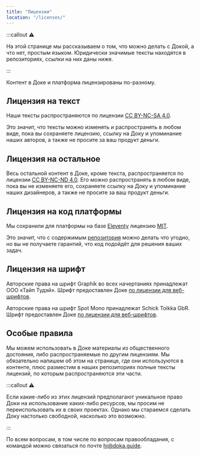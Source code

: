 ```yaml
---
title: "Лицензии"
location: "/licenses/"
---
```


:::callout ⚠️

На этой странице мы рассказываем о том, что можно делать с Докой, а что нет, простым языком. Юридически значимые тексты находятся в репозиториях, ссылки на них даны ниже.

:::

Контент в Доке и платформа лицензированы по-разному.

## Лицензия на текст

Наши тексты распространяются по лицензии [CC BY-NC-SA 4.0](https://github.com/doka-guide/content/blob/main/LICENSE-SA.md).

Это значит, что тексты можно изменять и распространять в любом виде, пока вы сохраняете лицензию, ссылку на Доку и упоминание наших авторов, а также не просите за ваш продукт деньги.

## Лицензия на остальное

Весь остальной контент в Доке, кроме текста, распространяется по лицензии [CC BY-NC-ND 4.0](https://github.com/doka-guide/content/blob/main/LICENSE-ND.md). Его можно распространять в любом виде, пока вы не изменяете его, сохраняете ссылку на Доку и упоминание наших дизайнеров, а также не просите за ваш продукт деньги.

## Лицензия на код платформы

Мы сохранили для платформы на базе [Eleventy](https://www.11ty.dev) лицензию [MIT](https://github.com/doka-guide/platform/blob/main/LICENSE.md).

Это значит, что с содержимым [репозитория](https://github.com/doka-guide/platform) можно делать что угодно, но вы не получаете гарантий, что код подойдёт для решения ваших задач.

## Лицензия на шрифт

Авторские права на шрифт Graphik во всех начертаниях принадлежат ООО <!-- yaspeller ignore:start -->«Тайп Тудэй»<!-- yaspeller ignore:end -->. Шрифт предоставлен Доке [по лицензии для веб-шрифтов](https://type.today/ru/license/today/web).

Авторские права на шрифт Spot Mono принадлежат Schick Toikka GbR. Шрифт предоставлен Доке [по лицензии для веб-шрифтов](https://www.schick-toikka.com/licenses).

## Особые правила

Мы можем использовать в Доке материалы из общественного достояния, либо распространяемые по другим лицензиям. Мы обязательно напишем об этом на странице, где они используются в контенте, плюс разместим в наших репозиториях полные тексты лицензий, по которым распространяются эти части.

:::callout ⚠️

Если какие-либо из этих лицензий предполагают уникальное право Доки на использование каких-либо ресурсов, мы просим не переиспользовать их в своих проектах. Однако мы стараемся сделать Доку настолько свободной, насколько это возможно.

:::

По всем вопросам, в том числе по вопросам правообладания, с командой можно связаться по почте [hi@doka.guide](mailto:hi@doka.guide).
